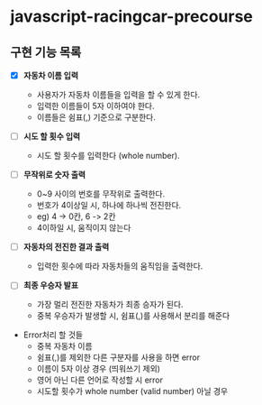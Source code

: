 # javascript-racingcar-precourse

## 구현 기능 목록

- [x] **자동차 이름 입력**
  - 사용자가 자동차 이름들을 입력을 할 수 있게 한다.
  - 입력한 이름들이 5자 이하여야 한다.
  - 이름들은 쉼표(,) 기준으로 구분한다.

- [ ] **시도 할 횟수 입력**
  - 시도 할 횟수를 입력한다 (whole number).

- [ ] **무작위로 숫자 출력**
  - 0~9 사이의 번호를 무작위로 출력한다.
  - 번호가 4이상일 시, 하나에 하나씩 전진한다.
  - eg) 4 -> 0칸, 6 -> 2칸
  - 4이하일 시, 움직이지 않는다

- [ ] **자동차의 전진한 결과 출력**
  - 입력한 횟수에 따라 자동차들의 움직임을 출력한다.

- [ ] **최종 우승자 발표**
  - 가장 멀리 전진한 자동차가 최종 승자가 된다.
  - 중복 우승자가 발생할 시, 쉼표(,)를 사용해서 분리를 해준다

- Error처리 할 것들
  - 중복 자동차 이름
  - 쉼표(,)를 제외한 다른 구분자를 사용을 하면 error
  - 이름이 5자 이상 경우 (띄워쓰기 제외)
  - 영어 아닌 다른 언어로 작성할 시 error
  - 시도할 횟수가 whole number (valid number) 아닐 경우